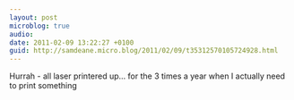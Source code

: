 ```yaml
---
layout: post
microblog: true
audio: 
date: 2011-02-09 13:22:27 +0100
guid: http://samdeane.micro.blog/2011/02/09/t35312570105724928.html
---
```

Hurrah - all laser printered up… for the 3 times a year when I actually need to print something
